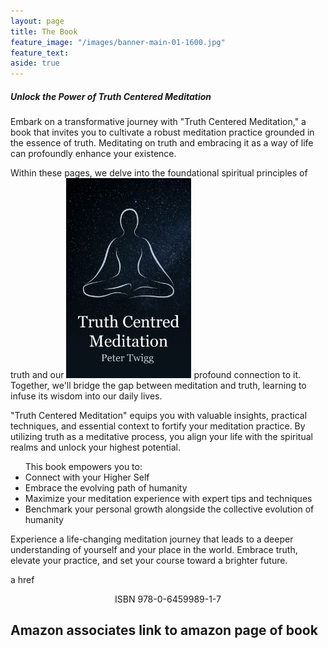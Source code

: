 ```yaml
---
layout: page
title: The Book
feature_image: "/images/banner-main-01-1600.jpg"
feature_text: 
aside: true 
---
```



##### Unlock the Power of Truth Centered Meditation

Embark on a transformative journey with "Truth Centered Meditation," a book that invites you to cultivate a robust meditation practice grounded in the essence of truth. Meditating on truth and embracing it as a way of life can profoundly enhance your existence.

Within these pages, we delve into the foundational spiritual principles of truth and our <img src="/images/truthcentredmeditation.jpeg" width="200"> profound connection to it. Together, we'll bridge the gap between meditation and truth, learning to infuse its wisdom into our daily lives.

"Truth Centered Meditation" equips you with valuable insights, practical techniques, and essential context to fortify your meditation practice. 
By utilizing truth as a meditative process, you align your life with the spiritual realms and unlock your highest potential. 
<ul>
This book empowers you to:
<li>Connect with your Higher Self</li>
<li>Embrace the evolving path of humanity</li>
<li>Maximize your meditation experience with expert tips and techniques</li>
<li>Benchmark your personal growth alongside the collective evolution of humanity</li>	
</ul>
Experience a life-changing meditation journey that leads to a deeper understanding of yourself and your place in the world. Embrace truth, elevate your practice, and set your course toward a brighter future.

a href <center>ISBN 978-0-6459989-1-7</center></a>

Amazon associates link to amazon page of book
---


